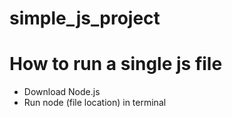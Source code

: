 # simple_js_project

How to run a single js file
=============================
- Download Node.js
- Run node (file location) in terminal
